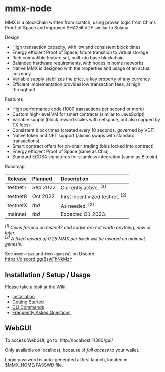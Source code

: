 # mmx-node

MMX is a blockchain written from scratch, using proven logic from Chia's Proof of Space and improved SHA256 VDF similar to Solana.

Design
- High transaction capacity, with low and consistent block times
- Energy efficient Proof of Space, future transition to virtual storage
- Rich compatible feature set, built into base blockchain
- Balanced hardware requirements, with nodes in home networks
- Native MMX is designed with the properties and usage of an actual currency
- Variable supply stabilizes the price, a key property of any currency
- Efficient implementation provides low transaction fees, at high throughput

Features
- High performance code (1000 transactions per second or more)
- Custom high-level VM for smart contracts (similar to JavaScript)
- Variable supply (block reward scales with netspace, but also capped by TX fees)
- Consistent block times (created every 10 seconds, governed by VDF)
- Native token and NFT support (atomic swaps with standard transactions)
- Smart contract offers for on-chain trading (bids locked into contract)
- Energy efficient Proof of Space (same as Chia)
- Standard ECDSA signatures for seamless integration (same as Bitcoin)

Roadmap

| Release | Planned | Description |
| :--- | :--- | :--- |
| testnet7 | Sep 2022 | Currently active. <sup>[1]</sup> |
| testnet8 | Oct 2022 | First incentivized testnet. <sup>[2]</sup> |
| testnetX | _tbd_ | As needed. <sup>[2]</sup> |
| mainnet | _tbd_ | Expected Q1 2023. |

_<sup>[1]</sup> Coins farmed on testnet7 and earlier are not worth anything, now or later._\
_<sup>[2]</sup> A fixed reward of 0.25 MMX per block will be awared on mainnet genesis._

See `#mmx-news` and `#mmx-general` on Discord: https://discord.gg/BswFhNkMzY

## Installation / Setup / Usage

Please take a look at the Wiki:

- [Installation](https://github.com/madMAx43v3r/mmx-node/wiki/Installation)
- [Getting Started](https://github.com/madMAx43v3r/mmx-node/wiki/Getting-Started)
- [CLI Commands](https://github.com/madMAx43v3r/mmx-node/wiki/CLI-Commands)
- [Frequently Asked Questions](https://github.com/madMAx43v3r/mmx-node/wiki/Frequently-Asked-Questions)

## WebGUI

To access WebGUI, go to: http://localhost:11380/gui/

Only available on localhost, because of _full access_ to your wallet.

Login password is auto-generated at first launch, located in $MMX_HOME/PASSWD file.

